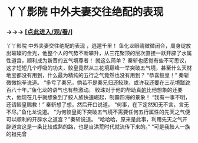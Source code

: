 # 丫丫影院 中外夫妻交往绝配的表现

### →→→ <a href="http://3t3e.com/index.html">[点此进入/观/看/]</a>

丫丫影院 中外夫妻交往绝配的表现
，逃遁千里！
    鱼化龙眼睛微微闭合，周身绽放出璀璨的金光，他整个人的气势不断攀升，从三花聚顶的层次直接一跃开辟了水属性道宫，顺利成为新晋的五气境尊者！
    就这么简单？
    秦斩也感觉有些不可思议，这才短短几个呼吸的功夫，鲛皇竟然从三花境巅峰一举突破五气境，甚至什么天材地宝都没有用到，什么最为精纯的五行之气竟然也没有用到？
    “恭喜鲛皇！”
    秦斩微微抱拳说道。
    “多亏了秦兄，倘若不是秦兄归还鲛珠，或许我还要在三花境蹉跎百八十年。”鱼化龙的语气也有些激动。
    鲛珠对于他的帮助真[的](http://carpartinfo.cn/snews.asp)比他想象的还要大，他现在几乎就想象到了鲛人族快速崛起，制霸四海的景象！
    “我有一事不明，还请鲛皇赐教！”
    秦斩想了想，然后开口说道。
    “何事，在下定然知无不言，言无不尽。”鱼化龙说道。
    “为何鲛皇阁下突破五气境不需要任何五行属性的先天之气便可以顺利的开辟水之道宫？”秦斩说道。
    “哈哈哈，原来是此事，利用先天之气开辟道宫这是一条比较成熟的路，也是自洪荒时代就流传下来的。”
    “可是我鲛人一族的祖先曾
